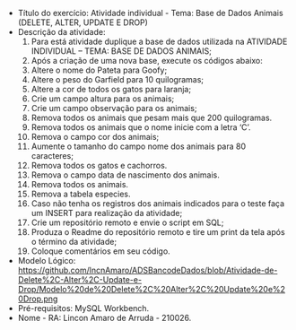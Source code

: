 - Título do exercício: 
Atividade individual - Tema: Base de Dados Animais (DELETE, ALTER, UPDATE E DROP) 
- Descrição da atividade: 
  1. Para está atividade duplique a base de dados utilizada na ATIVIDADE INDIVIDUAL – TEMA: BASE DE DADOS ANIMAIS;
  2. Após a criação de uma nova base, execute os códigos abaixo:
  3. Altere o nome do Pateta para Goofy;
  4. Altere o peso do Garfield para 10 quilogramas;
  5. Altere a cor de todos os gatos para laranja;
  6. Crie um campo altura para os animais;
  7. Crie um campo observação para os animais;
  8. Remova todos os animais que pesam mais que 200 quilogramas.
  9. Remova todos os animais que o nome inicie com a letra ‘C’.
  10. Remova o campo cor dos animais;
  11. Aumente o tamanho do campo nome dos animais para 80 caracteres;
  12. Remova todos os gatos e cachorros.
  13. Remova o campo data de nascimento dos animais.
  14. Remova todos os animais.
  15. Remova a tabela especies.
  16. Caso não tenha os registros dos animais indicados para o teste faça um INSERT para realização da atividade;
  17. Crie um repositório remoto e envie o script em SQL;
  18. Produza o Readme do repositório remoto e tire um print da tela após o término da atividade;
  19. Coloque comentários em seu código.
- Modelo Lógico:
https://github.com/lncnAmaro/ADSBancodeDados/blob/Atividade-de-Delete%2C-Alter%2C-Update-e-Drop/Modelo%20de%20Delete%2C%20Alter%2C%20Update%20e%20Drop.png
- Pré-requisitos:
MySQL Workbench.
- Nome - RA:
Lincon Amaro de Arruda - 210026.

